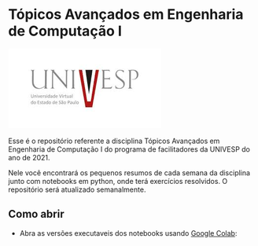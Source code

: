 # Tópicos Avançados em Engenharia de Computação I


![cover image](figures/download.jpeg)


Esse é o repositório referente a disciplina Tópicos Avançados em Engenharia de Computação I do programa de facilitadores da UNIVESP do ano de 2021.

Nele você encontrará os pequenos resumos de cada semana da disciplina junto com notebooks em python, onde terá exercícios resolvidos. O repositório será atualizado semanalmente.

## Como abrir

- Abra as versões executaveis dos notebooks usando [Google Colab](http://colab.research.google.com): 